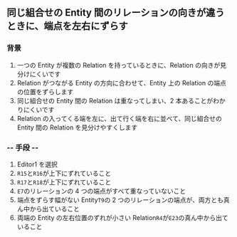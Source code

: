 ## 同じ組合せの Entity 間のリレーションの向きが違うときに、端点を左右にずらす

### 背景

1. 一つの Entity が複数の Relation を持っているときに、Relation の向きが見分けにくいです
2. Relation がつながる Entity の方向に合わせて、Entity 上の Relation の端点の位置をずらします
3. 同じ組合せの Entity 間の Relation は重なってしまい、2 本あることがわかりにくいです
4. Relation の入ってくる端を左に、出て行く端を右に並べて、同じ組合せの Entity 間の Relation を見分けやすくします

### -- 手段 --

1. Editor1 を選択
2. `R15`と`R16`が上下にずれていること
3. `R17`と`R18`が上下にずれていること
4. `E7`のリレーションの 4 つの端点がすべて重なっていないこと
5. 端点をずらす幅がない Entity`T9`の 2 つのリレーションの端点が、両方とも真ん中から出ていること
6. 両端の Entity の左右位置のずれが小さい Relation`R4`が`E23`の真ん中から出ていること
